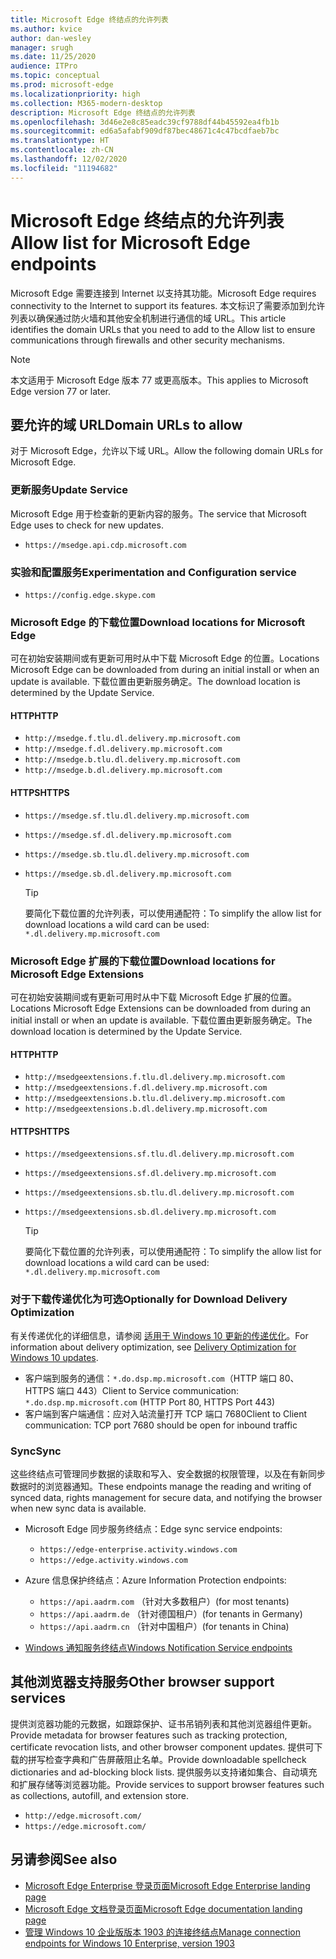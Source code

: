 ```yaml
---
title: Microsoft Edge 终结点的允许列表
ms.author: kvice
author: dan-wesley
manager: srugh
ms.date: 11/25/2020
audience: ITPro
ms.topic: conceptual
ms.prod: microsoft-edge
ms.localizationpriority: high
ms.collection: M365-modern-desktop
description: Microsoft Edge 终结点的允许列表
ms.openlocfilehash: 3d46e2e8c85eadc39cf9788df44b45592ea4fb1b
ms.sourcegitcommit: ed6a5afabf909df87bec48671c4c47bcdfaeb7bc
ms.translationtype: HT
ms.contentlocale: zh-CN
ms.lasthandoff: 12/02/2020
ms.locfileid: "11194682"
---
```

# <span data-ttu-id="91a15-103">Microsoft Edge 终结点的允许列表</span><span class="sxs-lookup"><span data-stu-id="91a15-103">Allow list for Microsoft Edge endpoints</span></span>

<span data-ttu-id="91a15-104">Microsoft Edge 需要连接到 Internet 以支持其功能。</span><span class="sxs-lookup"><span data-stu-id="91a15-104">Microsoft Edge requires connectivity to the Internet to support its features.</span></span> <span data-ttu-id="91a15-105">本文标识了需要添加到允许列表以确保通过防火墙和其他安全机制进行通信的域 URL。</span><span class="sxs-lookup"><span data-stu-id="91a15-105">This article identifies the domain URLs that you need to add to the Allow list to ensure communications through firewalls and other security mechanisms.</span></span>

> [!NOTE]
> <span data-ttu-id="91a15-106">本文适用于 Microsoft Edge 版本 77 或更高版本。</span><span class="sxs-lookup"><span data-stu-id="91a15-106">This applies  to Microsoft Edge version 77 or later.</span></span>

## <span data-ttu-id="91a15-107">要允许的域 URL</span><span class="sxs-lookup"><span data-stu-id="91a15-107">Domain URLs to allow</span></span>

<span data-ttu-id="91a15-108">对于 Microsoft Edge，允许以下域 URL。</span><span class="sxs-lookup"><span data-stu-id="91a15-108">Allow the following domain URLs for Microsoft Edge.</span></span>

### <span data-ttu-id="91a15-109">更新服务</span><span class="sxs-lookup"><span data-stu-id="91a15-109">Update Service</span></span>

<span data-ttu-id="91a15-110">Microsoft Edge 用于检查新的更新内容的服务。</span><span class="sxs-lookup"><span data-stu-id="91a15-110">The service that Microsoft Edge uses to check for new updates.</span></span>

- `https://msedge.api.cdp.microsoft.com`

### <span data-ttu-id="91a15-111">实验和配置服务</span><span class="sxs-lookup"><span data-stu-id="91a15-111">Experimentation and Configuration service</span></span>

- `https://config.edge.skype.com`

### <span data-ttu-id="91a15-112">Microsoft Edge 的下载位置</span><span class="sxs-lookup"><span data-stu-id="91a15-112">Download locations for Microsoft Edge</span></span>

<span data-ttu-id="91a15-113">可在初始安装期间或有更新可用时从中下载 Microsoft Edge 的位置。</span><span class="sxs-lookup"><span data-stu-id="91a15-113">Locations Microsoft Edge can be downloaded from during an initial install or when an update is available.</span></span> <span data-ttu-id="91a15-114">下载位置由更新服务确定。</span><span class="sxs-lookup"><span data-stu-id="91a15-114">The download location is determined by the Update Service.</span></span>

#### <span data-ttu-id="91a15-115">HTTP</span><span class="sxs-lookup"><span data-stu-id="91a15-115">HTTP</span></span>

- `http://msedge.f.tlu.dl.delivery.mp.microsoft.com`
- `http://msedge.f.dl.delivery.mp.microsoft.com`
- `http://msedge.b.tlu.dl.delivery.mp.microsoft.com`
- `http://msedge.b.dl.delivery.mp.microsoft.com`

#### <span data-ttu-id="91a15-116">HTTPS</span><span class="sxs-lookup"><span data-stu-id="91a15-116">HTTPS</span></span>

- `https://msedge.sf.tlu.dl.delivery.mp.microsoft.com`
- `https://msedge.sf.dl.delivery.mp.microsoft.com`
- `https://msedge.sb.tlu.dl.delivery.mp.microsoft.com`
- `https://msedge.sb.dl.delivery.mp.microsoft.com`

  > [!TIP]
  > <span data-ttu-id="91a15-117">要简化下载位置的允许列表，可以使用通配符：</span><span class="sxs-lookup"><span data-stu-id="91a15-117">To simplify the allow list for download locations a wild card can be used:</span></span> `*.dl.delivery.mp.microsoft.com`

### <span data-ttu-id="91a15-118">Microsoft Edge 扩展的下载位置</span><span class="sxs-lookup"><span data-stu-id="91a15-118">Download locations for Microsoft Edge Extensions</span></span>

<span data-ttu-id="91a15-119">可在初始安装期间或有更新可用时从中下载 Microsoft Edge 扩展的位置。</span><span class="sxs-lookup"><span data-stu-id="91a15-119">Locations Microsoft Edge Extensions can be downloaded from during an initial install or when an update is available.</span></span> <span data-ttu-id="91a15-120">下载位置由更新服务确定。</span><span class="sxs-lookup"><span data-stu-id="91a15-120">The download location is determined by the Update Service.</span></span>

#### <span data-ttu-id="91a15-121">HTTP</span><span class="sxs-lookup"><span data-stu-id="91a15-121">HTTP</span></span>

- `http://msedgeextensions.f.tlu.dl.delivery.mp.microsoft.com`
- `http://msedgeextensions.f.dl.delivery.mp.microsoft.com`
- `http://msedgeextensions.b.tlu.dl.delivery.mp.microsoft.com`
- `http://msedgeextensions.b.dl.delivery.mp.microsoft.com`

#### <span data-ttu-id="91a15-122">HTTPS</span><span class="sxs-lookup"><span data-stu-id="91a15-122">HTTPS</span></span>

- `https://msedgeextensions.sf.tlu.dl.delivery.mp.microsoft.com`
- `https://msedgeextensions.sf.dl.delivery.mp.microsoft.com`
- `https://msedgeextensions.sb.tlu.dl.delivery.mp.microsoft.com`
- `https://msedgeextensions.sb.dl.delivery.mp.microsoft.com`

  > [!TIP]
  > <span data-ttu-id="91a15-123">要简化下载位置的允许列表，可以使用通配符：</span><span class="sxs-lookup"><span data-stu-id="91a15-123">To simplify the allow list for download locations a wild card can be used:</span></span> `*.dl.delivery.mp.microsoft.com`

### <span data-ttu-id="91a15-124">对于下载传递优化为可选</span><span class="sxs-lookup"><span data-stu-id="91a15-124">Optionally for Download Delivery Optimization</span></span>

<span data-ttu-id="91a15-125">有关传递优化的详细信息，请参阅 [适用于 Windows 10 更新的传递优化](https://aka.ms/waas-do)。</span><span class="sxs-lookup"><span data-stu-id="91a15-125">For information about delivery optimization, see [Delivery Optimization for Windows 10 updates](https://aka.ms/waas-do).</span></span>

- <span data-ttu-id="91a15-126">客户端到服务的通信：`*.do.dsp.mp.microsoft.com`（HTTP 端口 80、HTTPS 端口 443）</span><span class="sxs-lookup"><span data-stu-id="91a15-126">Client to Service communication: `*.do.dsp.mp.microsoft.com` (HTTP Port 80, HTTPS Port 443)</span></span>
- <span data-ttu-id="91a15-127">客户端到客户端通信：应对入站流量打开 TCP 端口 7680</span><span class="sxs-lookup"><span data-stu-id="91a15-127">Client to Client communication: TCP port 7680 should be open for inbound traffic</span></span>

### <span data-ttu-id="91a15-128">Sync</span><span class="sxs-lookup"><span data-stu-id="91a15-128">Sync</span></span>

<span data-ttu-id="91a15-129">这些终结点可管理同步数据的读取和写入、安全数据的权限管理，以及在有新同步数据时的浏览器通知。</span><span class="sxs-lookup"><span data-stu-id="91a15-129">These endpoints manage the reading and writing of synced data, rights management for secure data, and notifying the browser when new sync data is available.</span></span>

- <span data-ttu-id="91a15-130">Microsoft Edge 同步服务终结点：</span><span class="sxs-lookup"><span data-stu-id="91a15-130">Edge sync service endpoints:</span></span>

  - `https://edge-enterprise.activity.windows.com`
  - `https://edge.activity.windows.com`

- <span data-ttu-id="91a15-131">Azure 信息保护终结点：</span><span class="sxs-lookup"><span data-stu-id="91a15-131">Azure Information Protection endpoints:</span></span>

  - `https://api.aadrm.com` <span data-ttu-id="91a15-132">（针对大多数租户）</span><span class="sxs-lookup"><span data-stu-id="91a15-132">(for most tenants)</span></span>
  - `https://api.aadrm.de` <span data-ttu-id="91a15-133">（针对德国租户）</span><span class="sxs-lookup"><span data-stu-id="91a15-133">(for tenants in Germany)</span></span>
  - `https://api.aadrm.cn` <span data-ttu-id="91a15-134">（针对中国租户）</span><span class="sxs-lookup"><span data-stu-id="91a15-134">(for tenants in China)</span></span>

- [<span data-ttu-id="91a15-135">Windows 通知服务终结点</span><span class="sxs-lookup"><span data-stu-id="91a15-135">Windows Notification Service endpoints</span></span>](https://docs.microsoft.com/windows/uwp/design/shell/tiles-and-notifications/firewall-allowlist-config)

## <span data-ttu-id="91a15-136">其他浏览器支持服务</span><span class="sxs-lookup"><span data-stu-id="91a15-136">Other browser support services</span></span>

<span data-ttu-id="91a15-137">提供浏览器功能的元数据，如跟踪保护、证书吊销列表和其他浏览器组件更新。</span><span class="sxs-lookup"><span data-stu-id="91a15-137">Provide metadata for browser features such as tracking protection, certificate revocation lists, and other browser component updates.</span></span> <span data-ttu-id="91a15-138">提供可下载的拼写检查字典和广告屏蔽阻止名单。</span><span class="sxs-lookup"><span data-stu-id="91a15-138">Provide downloadable spellcheck dictionaries and ad-blocking block lists.</span></span> <span data-ttu-id="91a15-139">提供服务以支持诸如集合、自动填充和扩展存储等浏览器功能。</span><span class="sxs-lookup"><span data-stu-id="91a15-139">Provide services to support browser features such as collections, autofill, and extension store.</span></span>

- `http://edge.microsoft.com/`
- `https://edge.microsoft.com/`

## <span data-ttu-id="91a15-140">另请参阅</span><span class="sxs-lookup"><span data-stu-id="91a15-140">See also</span></span>

- [<span data-ttu-id="91a15-141">Microsoft Edge Enterprise 登录页面</span><span class="sxs-lookup"><span data-stu-id="91a15-141">Microsoft Edge Enterprise landing page</span></span>](https://aka.ms/EdgeEnterprise)
- [<span data-ttu-id="91a15-142">Microsoft Edge 文档登录页面</span><span class="sxs-lookup"><span data-stu-id="91a15-142">Microsoft Edge documentation landing page</span></span>](https://docs.microsoft.com/DeployEdge/)
- [<span data-ttu-id="91a15-143">管理 Windows 10 企业版版本 1903 的连接终结点</span><span class="sxs-lookup"><span data-stu-id="91a15-143">Manage connection endpoints for Windows 10 Enterprise, version 1903</span></span>](https://docs.microsoft.com/windows/privacy/manage-windows-1903-endpoints)

